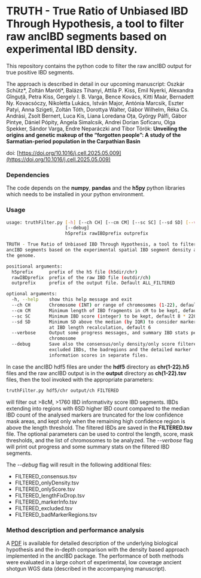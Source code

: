 TRUTH - True Ratio of Unbiased IBD Through Hypothesis, a tool to filter raw ancIBD segments based on experimental IBD density.
======================================================
This repository contains the python code to filter the raw ancIBD output for true positive IBD segments.

The approach is described in detail in our upcoming manuscript:
Oszkár Schütz*, Zoltán Maróti*, Balázs Tihanyi, Attila P. Kiss, Emil Nyerki, Alexandra Gînguță, Petra Kiss, Gergely I. B. Varga, Bence Kovács, Kitti Maár, Bernadett Ny. Kovacsóczy, Nikoletta Lukács, István Major, Antónia Marcsik, Eszter Patyi, Anna Szigeti, Zoltán Tóth, Dorottya Walter, Gábor Wilhelm, Réka Cs. Andrási, Zsolt Bernert, Luca Kis, Liana Loredana Oța, György Pálfi, Gábor Pintye, Dániel Pópity, Angela Simalcsik, Andrei Dorian Soficaru, Olga Spekker, Sándor Varga, Endre Neparáczki and Tibor Török: **Unveiling the origins and genetic makeup of the “forgotten people”: A study of the Sarmatian-period population in the Carpathian Basin**

doi: [https://doi.org/10.1016/j.cell.2025.05.009](https://doi.org/10.1016/j.cell.2025.05.009)
### Dependencies
The code depends on the **numpy**, **pandas** and the **h5py** python libraries which needs to be installed in your python environment.

### Usage
```sh
usage: truthFilter.py [-h] [--ch CH] [--cm CM] [--sc SC] [--sd SD] [--verbose]
                      [--debug]
                      h5prefix rawIBDprefix outprefix

TRUTH - True Ratio of Unbiased IBD Through Hypothesis, a tool to filter raw
ancIBD segments based on the experimental spatial IBD segment density across
the genome.

positional arguments:
  h5prefix      prefix of the h5 file (h5dir/chr)
  rawIBDprefix  prefix of the raw IBD file (outdir/ch)
  outprefix     prefix of the output file. Default ALL_FILTERED

optional arguments:
  -h, --help    show this help message and exit
  --ch CH       Chromosome (INT) or range of chromosomes (1-22), default: 1-22
  --cm CM       Minimum length of IBD fragments in cM to be kept, default 8
  --sc SC       Minimum IBD score (integer) to be kept, default 8 * 220 = 1760
  --sd SD       Minimum SD above the median (by IQR) to consider marker as BAD
                at IBD length recalculation, default 6
  --verbose     Output some progress messages, and summary IBD stats per
                chromosome
  --debug       Save also the consensus/only density/only score filtered,
                excluded IBDs, the badregions and the detailed marker
                information scores in separate files.
```

In case the ancIBD hdf5 files are under the **hdf5** directory as **chr(1-22).h5** files and the raw ancIBD output is in the **output** directory as **ch(1-22).tsv** files, then the tool invoked with the appropriate parameters:
```sh
truthFilter.py hdf5/chr output/ch FILTERED
```
will filter out >8cM, >1760 IBD informativity score IBD segments. IBDs extending into regions with 6SD higher IBD count compared to the median IBD count of the analysed markers are truncated for the low confidence mask areas, and kept only when the remaining high confidence region is above the length threshold. The filtered IBDs are saved in the **FILTERED.tsv** file. The optional parameters can be used to control the length, score, mask thresholds, and the list of chromosomes to be analyzed. The *--verbose* flag will print out progress and some summary stats on the filtered IBD segments.

The *--debug* flag will result in the following additional files:
* FILTERED_consensus.tsv
* FILTERED_onlyDensity.tsv
* FILTERED_onlyScore.tsv
* FILTERED_lengthFixDrop.tsv
* FILTERED_markerInfo.tsv
* FILTERED_excluded.tsv
* FILTERED_badMarkerRegions.tsv

### Method description and performance analysis
A [PDF](Method_description_and_performance_analysis.pdf) is available for detailed description of the underlying biological hypothesis and the in-depth comparison with the density based approach implemented in the ancIBD package. The performance of both methods were evaluated in a large cohort of experimental, low coverage ancient shotgun WGS data (described in the accompanying manuscript).
